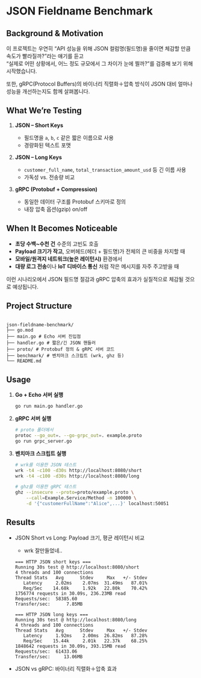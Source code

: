 # JSON Fieldname Benchmark

## Background & Motivation

이 프로젝트는 우연히 “API 성능을 위해 JSON 컬럼명(필드명)을 줄이면 체감할 만큼 속도가 빨라질까?”라는 얘기를 듣고  
“실제로 어떤 상황에서, 어느 정도 규모에서 그 차이가 눈에 띌까?”를 검증해 보기 위해 시작했습니다.

또한, gRPC(Protocol Buffers)의 바이너리 직렬화＋압축 방식이 JSON 대비 얼마나 성능을 개선하는지도 함께 살펴봅니다.

## What We’re Testing

1. **JSON – Short Keys**

   - 필드명을 `a`, `b`, `c` 같은 짧은 이름으로 사용
   - 경량화된 텍스트 포맷

2. **JSON – Long Keys**

   - `customer_full_name`, `total_transaction_amount_usd` 등 긴 이름 사용
   - 가독성 vs. 전송량 비교

3. **gRPC (Protobuf + Compression)**
   - 동일한 데이터 구조를 Protobuf 스키마로 정의
   - 내장 압축 옵션(gzip) on/off

## When It Becomes Noticeable

- **초당 수백~수천 건** 수준의 고빈도 호출
- **Payload 크기가 작고**, 오버헤드(헤더 + 필드명)가 전체의 큰 비중을 차지할 때
- **모바일/원격지 네트워크(높은 레이턴시)** 환경에서
- **대량 로그 전송**이나 **IoT 디바이스 통신** 처럼 작은 메시지를 자주 주고받을 때

이런 시나리오에서 JSON 필드명 절감과 gRPC 압축의 효과가 실질적으로 체감될 것으로 예상됩니다.

## Project Structure

```

json-fieldname-benchmark/
├── go.mod
├── main.go # Echo 서버 진입점
├── handler.go # 짧은/긴 JSON 핸들러
├── proto/ # Protobuf 정의 & gRPC 서버 코드
├── benchmark/ # 벤치마크 스크립트 (wrk, ghz 등)
└── README.md

```

## Usage

1. **Go + Echo 서버 실행**

   ```bash
   go run main.go handler.go
   ```

2. **gRPC 서버 실행**

   ```bash
   # proto 폴더에서
   protoc --go_out=. --go-grpc_out=. example.proto
   go run grpc_server.go
   ```

3. **벤치마크 스크립트 실행**

   ```bash
   # wrk를 이용한 JSON 테스트
   wrk -t4 -c100 -d30s http://localhost:8080/short
   wrk -t4 -c100 -d30s http://localhost:8080/long

   # ghz를 이용한 gRPC 테스트
   ghz --insecure --proto=proto/example.proto \
       --call=Example.Service/Method -n 100000 \
       -d '{"customerFullName":"Alice",...}' localhost:50051
   ```

## Results

- JSON Short vs Long: Payload 크기, 평균 레이턴시 비교

  - wrk 잘만들었네..

  ```
  === HTTP JSON short keys ===
  Running 30s test @ http://localhost:8080/short
  4 threads and 100 connections
  Thread Stats   Avg      Stdev     Max   +/- Stdev
     Latency     2.02ms    2.07ms  31.49ms   87.01%
     Req/Sec    14.68k     1.92k   22.80k    70.42%
  1756774 requests in 30.09s, 236.23MB read
  Requests/sec:  58385.60
  Transfer/sec:      7.85MB

  === HTTP JSON long keys ===
  Running 30s test @ http://localhost:8080/long
  4 threads and 100 connections
  Thread Stats   Avg      Stdev     Max   +/- Stdev
     Latency     1.92ms    2.00ms  26.82ms   87.28%
     Req/Sec    15.44k     2.01k   22.37k    68.25%
  1848642 requests in 30.09s, 393.15MB read
  Requests/sec:  61433.06
  Transfer/sec:     13.06MB
  ```

- JSON vs gRPC: 바이너리 직렬화＋압축 효과
